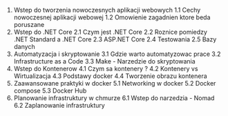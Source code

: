 1. Wstep do tworzenia nowoczesnych aplikacji webowych
    1.1 Cechy nowoczesnej aplikacji webowej
    1.2 Omowienie zagadnien ktore beda poruszane 
2. Wstep do .NET Core
    2.1 Czym jest .NET Core
    2.2 Roznice pomiedzy .NET Standard a .NET Core
    2.3 ASP.NET Core
    2.4 Testowania
    2.5 Bazy danych
3. Automatyzacja i skryptowanie
    3.1 Gdzie warto automatyzowac prace
    3.2 Infrastructure as a Code
    3.3 Make - Narzedzie do skryptowania
4. Wstep do Kontenerow
    4.1 Czym sa kontenery ?
    4.2 Kontenery vs Wirtualizacja
    4.3 Podstawy docker
    4.4 Tworzenie obrazu kontenera
5. Zaawansowane praktyki w docker
    5.1 Networking w docker
    5.2 Docker compose
    5.3 Docker Hub
6. Planowanie infrastruktury w chmurze
    6.1 Wstep do narzedzia - Nomad
    6.2 Zaplanowanie infrastruktury